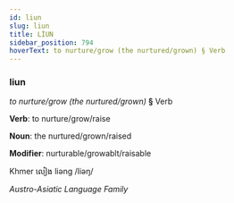 ```yaml
---
id: liun
slug: liun
title: LİUN
sidebar_position: 794
hoverText: to nurture/grow (the nurtured/grown) § Verb
---
```


### liun

*to nurture/grow (the nurtured/grown)* **§** Verb

**Verb**: to nurture/grow/raise

**Noun**: the nurtured/grown/raised

**Modifier**: nurturable/growablt/raisable

Khmer លៀង liəng /liəŋ/

*Austro-Asiatic Language Family*
